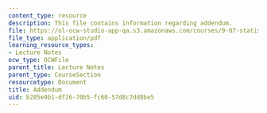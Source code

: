 ```yaml
---
content_type: resource
description: This file contains information regarding addendum.
file: https://ol-ocw-studio-app-qa.s3.amazonaws.com/courses/9-07-statistics-for-brain-and-cognitive-science-fall-2016/b285e9b1df2670b5fc6057d8c7dd8be5_MIT9_07F16_lec9_Adendm.pdf
file_type: application/pdf
learning_resource_types:
- Lecture Notes
ocw_type: OCWFile
parent_title: Lecture Notes
parent_type: CourseSection
resourcetype: Document
title: Addendum
uid: b285e9b1-df26-70b5-fc60-57d8c7dd8be5
---
```

